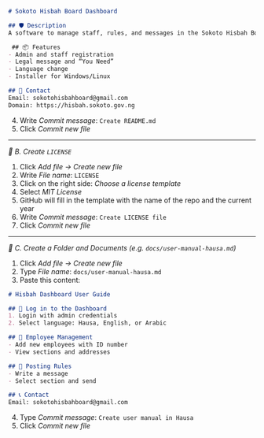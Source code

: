 ```markdown
# Sokoto Hisbah Board Dashboard

## 🛡️ Description
A software to manage staff, rules, and messages in the Sokoto Hisbah Board. It supports Hausa, English, and Arabic.

 ## 📦 Features
- Admin and staff registration
- Legal message and “You Need”
- Language change
- Installer for Windows/Linux

## 📧 Contact
Email: sokotohisbahboard@gmail.com
Domain: https://hisbah.sokoto.gov.ng
```

4. Write *Commit message*: `Create README.md`
5. Click *Commit new file*

---

*🔹 B. Create `LICENSE`*
1. Click *Add file → Create new file*
2. Write *File name*: `LICENSE`
3. Click on the right side: *Choose a license template*
4. Select *MIT License*
5. GitHub will fill in the template with the name of the repo and the current year
6. Write *Commit message*: `Create LICENSE file`
7. Click *Commit new file*

---

*🔹 C. Create a Folder and Documents (e.g.  `docs/user-manual-hausa.md`)*
1. Click *Add file → Create new file*
2. Type *File name*: `docs/user-manual-hausa.md`
3. Paste this content:

```markdown
# Hisbah Dashboard User Guide

## 🧾 Log in to the Dashboard
1. Login with admin credentials
2. Select language: Hausa, English, or Arabic

## 👥 Employee Management
- Add new employees with ID number
- View sections and addresses

## 📜 Posting Rules
- Write a message
- Select section and send

## 📞 Contact
Email: sokotohisbahboard@gmail.com
```

4. Type *Commit message*: `Create user manual in Hausa`
5. Click *Commit new file*